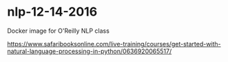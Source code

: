 # nlp-12-14-2016
Docker image for O'Reilly NLP class

https://www.safaribooksonline.com/live-training/courses/get-started-with-natural-language-processing-in-python/0636920065517/
